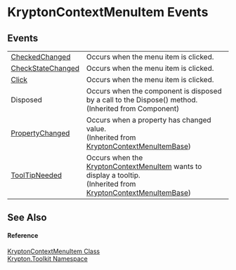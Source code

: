 # KryptonContextMenuItem Events




## Events
<table>
<tr>
<td><a href="597763ff-4f9f-8e3f-9dc3-c0cb6d17029c.md">CheckedChanged</a></td>
<td>Occurs when the menu item is clicked.</td></tr>
<tr>
<td><a href="a35d1923-a7b2-a20e-25c9-78404a273cf5.md">CheckStateChanged</a></td>
<td>Occurs when the menu item is clicked.</td></tr>
<tr>
<td><a href="10b3b437-8a12-ec1b-f3a2-71db71f9ca88.md">Click</a></td>
<td>Occurs when the menu item is clicked.</td></tr>
<tr>
<td>Disposed</td>
<td>Occurs when the component is disposed by a call to the Dispose() method.<br />(Inherited from Component)</td></tr>
<tr>
<td><a href="5f9b6f70-f6ff-e88d-acfd-f88d1130586b.md">PropertyChanged</a></td>
<td>Occurs when a property has changed value.<br />(Inherited from <a href="7d97c419-819b-74c1-360f-af4d4ae026d9.md">KryptonContextMenuItemBase</a>)</td></tr>
<tr>
<td><a href="19756262-2a00-26bd-456c-0f5ee895e24a.md">ToolTipNeeded</a></td>
<td>Occurs when the <a href="19269e57-f7e7-326d-c5b4-f602bf32208b.md">KryptonContextMenuItem</a> wants to display a tooltip.<br />(Inherited from <a href="7d97c419-819b-74c1-360f-af4d4ae026d9.md">KryptonContextMenuItemBase</a>)</td></tr>
</table>

## See Also


#### Reference
<a href="19269e57-f7e7-326d-c5b4-f602bf32208b.md">KryptonContextMenuItem Class</a>  
<a href="79d2eac2-21f4-54ff-7552-b20c33c30600.md">Krypton.Toolkit Namespace</a>  
